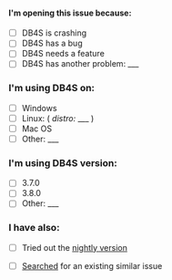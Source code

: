#### I'm opening this issue because:

- [ ] DB4S is crashing
- [ ] DB4S has a bug
- [ ] DB4S needs a feature
- [ ] DB4S has another problem: ___

<!-- Type here extra info -->



<!-- -->

### I'm using DB4S on:

- [ ] Windows
- [ ] Linux: ( _distro:_ ___ )
- [ ] Mac OS
- [ ] Other: ___

### I'm using DB4S version:

- [ ] 3.7.0
- [ ] 3.8.0
- [ ] Other: ___

### I have also:

- [ ] Tried out the [nightly version][1]
- [ ] [Searched][2] for an existing similar issue

  [1]: https://github.com/sqlitebrowser/sqlitebrowser#windows
  [2]: https://github.com/sqlitebrowser/sqlitebrowser/issues?utf8=%E2%9C%93&q=is%3Aissue%20
